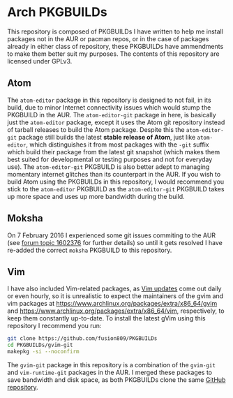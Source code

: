# Arch PKGBUILDs
This repository is composed of PKGBUILDs I have written to help me install packages not in the AUR or pacman repos, or in the case of packages already in either class of repository, these PKGBUILDs have ammendments to make them better suit my purposes. The contents of this repository are licensed under GPLv3. 

## Atom
The `atom-editor` package in this repository is designed to not fail, in its build, due to minor Internet connectivity issues which would stump the PKGBUILD in the AUR. The `atom-editor-git` package in here, is basically just the `atom-editor` package, except it uses the Atom git repository instead of tarball releases to build the Atom package. Despite this the `atom-editor-git` package still builds the latest **stable release of Atom**, just like `atom-editor`, which distinguishes it from most packages with the `-git` suffix which build their package from the latest git snapshot (which makes them best suited for developmental or testing purposes and not for everyday use). The `atom-editor-git` PKGBUILD is also better adept to managing momentary internet glitches than its counterpart in the AUR. If you wish to build Atom using the PKGBUILDs in this repository, I would recommend you stick to the `atom-editor` PKGBUILD as the `atom-editor-git` PKGBUILD takes up more space and uses up more bandwidth during the build. 

## Moksha
On 7 February 2016 I experienced some git issues commiting to the AUR (see [forum topic 1602376](https://bbs.archlinux.org/viewtopic.php?pid=1602376) for further details) so until it gets resolved I have re-added the correct `moksha` PKGBUILD to this repository. 

## Vim
I have also included Vim-related packages, as [Vim updates](https://github.com/vim/vim/releases) come out daily or even hourly, so it is unrealistic to expect the maintainers of the gvim and vim packages at https://www.archlinux.org/packages/extra/x86_64/gvim and https://www.archlinux.org/packages/extra/x86_64/vim, respectively, to keep them constantly up-to-date. To install the latest gVim using this repository I recommend you run:
```bash
git clone https://github.com/fusion809/PKGBUILDs
cd PKGBUILDs/gvim-git
makepkg -si --noconfirm
```
The `gvim-git` package in this repository is a combination of the `gvim-git` and `vim-runtime-git` packages in the AUR. I merged these packages to save bandwidth and disk space, as both PKGBUILDs clone the same [GitHub repository](https://github.com/vim/vim).
